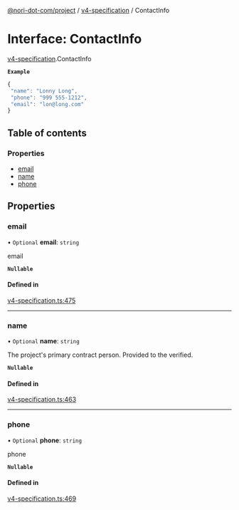 [@nori-dot-com/project](../README.md) / [v4-specification](../modules/v4_specification.md) / ContactInfo

# Interface: ContactInfo

[v4-specification](../modules/v4_specification.md).ContactInfo

**`Example`**

```js
{
 "name": "Lonny Long",
 "phone": "999 555-1212",
 "email": "lon@long.com"
}
```

## Table of contents

### Properties

- [email](v4_specification.ContactInfo.md#email)
- [name](v4_specification.ContactInfo.md#name)
- [phone](v4_specification.ContactInfo.md#phone)

## Properties

### email

• `Optional` **email**: `string`

email

**`Nullable`**

#### Defined in

[v4-specification.ts:475](https://github.com/nori-dot-eco/nori-dot-com/blob/4a106bf/packages/project/src/v4-specification.ts#L475)

___

### name

• `Optional` **name**: `string`

The project's primary contract person.  Provided to the verified.

**`Nullable`**

#### Defined in

[v4-specification.ts:463](https://github.com/nori-dot-eco/nori-dot-com/blob/4a106bf/packages/project/src/v4-specification.ts#L463)

___

### phone

• `Optional` **phone**: `string`

phone

**`Nullable`**

#### Defined in

[v4-specification.ts:469](https://github.com/nori-dot-eco/nori-dot-com/blob/4a106bf/packages/project/src/v4-specification.ts#L469)
